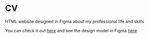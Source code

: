 # CV
HTML website designed in Figma about my professional life and skills

You can check it out [here](https://kbrigi.github.io/CV/) and see the design model in Figma [here](https://www.figma.com/file/TiVVgMIAwjn3efyKPTsLev/CV?type=design&node-id=10-6&mode=design&t=G9brMrqDZalo8gFb-0)
